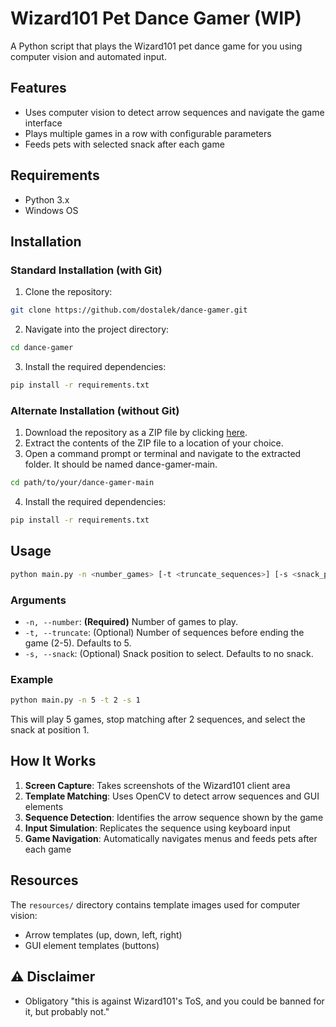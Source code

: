 # Wizard101 Pet Dance Gamer (WIP)

A Python script that plays the Wizard101 pet dance game for you using computer vision and automated input.

## Features

- Uses computer vision to detect arrow sequences and navigate the game interface
- Plays multiple games in a row with configurable parameters
- Feeds pets with selected snack after each game

## Requirements

- Python 3.x
- Windows OS

## Installation

### Standard Installation (with Git)

1. Clone the repository:

```bash
git clone https://github.com/dostalek/dance-gamer.git
```

2. Navigate into the project directory:

```bash
cd dance-gamer
```

3. Install the required dependencies:

```bash
pip install -r requirements.txt
```

### Alternate Installation (without Git)

1. Download the repository as a ZIP file by clicking [here](https://github.com/dostalek/dance-gamer/archive/refs/heads/main.zip).
2. Extract the contents of the ZIP file to a location of your choice.
3. Open a command prompt or terminal and navigate to the extracted folder. It should be named dance-gamer-main.

```bash
cd path/to/your/dance-gamer-main
```

4. Install the required dependencies:

```bash
pip install -r requirements.txt
```

## Usage

```bash
python main.py -n <number_games> [-t <truncate_sequences>] [-s <snack_position>]
```

### Arguments

- `-n, --number`: **(Required)** Number of games to play.
- `-t, --truncate`: (Optional) Number of sequences before ending the game (2-5). Defaults to 5.
- `-s, --snack`: (Optional) Snack position to select. Defaults to no snack.

### Example

```bash
python main.py -n 5 -t 2 -s 1
```

This will play 5 games, stop matching after 2 sequences, and select the snack at position 1.

## How It Works

1. **Screen Capture**: Takes screenshots of the Wizard101 client area
2. **Template Matching**: Uses OpenCV to detect arrow sequences and GUI elements
3. **Sequence Detection**: Identifies the arrow sequence shown by the game
4. **Input Simulation**: Replicates the sequence using keyboard input
5. **Game Navigation**: Automatically navigates menus and feeds pets after each game

## Resources

The `resources/` directory contains template images used for computer vision:

- Arrow templates (up, down, left, right)
- GUI element templates (buttons)

## :warning: Disclaimer

- Obligatory "this is against Wizard101's ToS, and you could be banned for it, but probably not."

